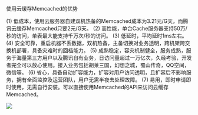 ﻿使用云缓存Memcached的优势

(1) 低成本，使用云服务器自建双机热备的Memcached成本为3.21元/G天，而腾讯云缓存Memcached只要2元/G天。
(2) 高性能，单台Cache服务器支持50万/秒的访问，单表最大能支持千万次/秒的访问。
(3) 低延时，平均延时1ms左右。 
(4) 安全可靠，重启机器不丢数据，双机热备，主备切换对业务透明，跨机架跨交换机部署，具备灾难时的回档能力。
(5) 成熟稳定，容灾机制健全，服务成熟，服务于海量第三方用户以及腾讯自有业务，日访问量超过一万亿次，久经考验，开发者完全可以放心使用。接入业务包括胡莱三国，幻想之城，蜀山传奇，QQ空间，微信等。
(6) 省心，具备自动扩容能力，扩容对用户访问透明，且扩容后不影响服务，拥有全面监控及运营团队，用户无需半夜去处理故障。
(7) 易用，即时申请即时使用，无需自行安装。可以直接使用Memcached的API来访问云缓存Memcached。

![](https://qzonestyle.gtimg.cn/qzone/vas/opensns/res/img/NoSQLStorageAdvantagesV3.png)